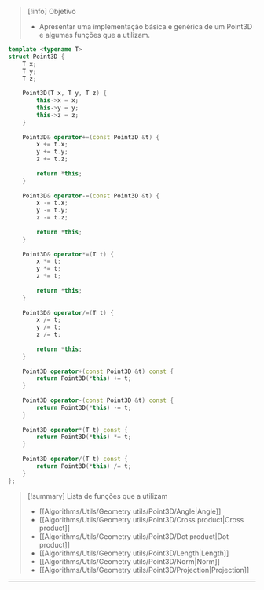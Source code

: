 > [!info] Objetivo
> - Apresentar uma implementação básica e genérica de um Point3D e algumas funções que a utilizam.

```cpp
template <typename T>
struct Point3D {
    T x;
    T y;
    T z;
    
    Point3D(T x, T y, T z) {
	    this->x = x;
	    this->y = y;
	    this->z = z;
    }
    
    Point3D& operator+=(const Point3D &t) {
        x += t.x;
        y += t.y;
        z += t.z;
        
        return *this;
    }
    
    Point3D& operator-=(const Point3D &t) {
        x -= t.x;
        y -= t.y;
        z -= t.z;
        
        return *this;
    }
    
    Point3D& operator*=(T t) {
        x *= t;
        y *= t;
        z *= t;
        
        return *this;
    }
    
    Point3D& operator/=(T t) {
        x /= t;
        y /= t;
        z /= t;
        
        return *this;
    }
    
    Point3D operator+(const Point3D &t) const {
        return Point3D(*this) += t;
    }
    
    Point3D operator-(const Point3D &t) const {
        return Point3D(*this) -= t;
    }
    
    Point3D operator*(T t) const {
        return Point3D(*this) *= t;
    }
    
    Point3D operator/(T t) const {
        return Point3D(*this) /= t;
    }
};
```

> [!summary] Lista de funções que a utilizam
> - [[Algorithms/Utils/Geometry utils/Point3D/Angle|Angle]]
> - [[Algorithms/Utils/Geometry utils/Point3D/Cross product|Cross product]]
> - [[Algorithms/Utils/Geometry utils/Point3D/Dot product|Dot product]]
> - [[Algorithms/Utils/Geometry utils/Point3D/Length|Length]]
> - [[Algorithms/Utils/Geometry utils/Point3D/Norm|Norm]]
> - [[Algorithms/Utils/Geometry utils/Point3D/Projection|Projection]]

---
